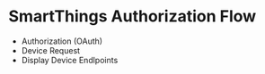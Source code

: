 # SmartThings Authorization Flow

- Authorization (OAuth)
- Device Request
- Display Device Endlpoints

